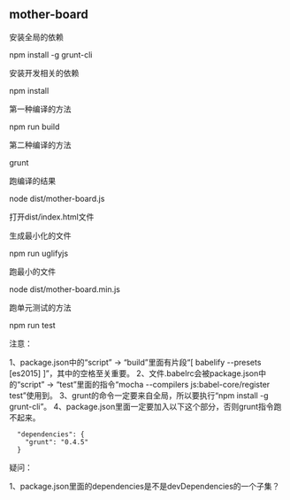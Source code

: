 mother-board
---------------------

安装全局的依赖

npm install -g grunt-cli

安装开发相关的依赖

npm install

第一种编译的方法

npm run build

第二种编译的方法

grunt

跑编译的结果

node dist/mother-board.js

打开dist/index.html文件

生成最小化的文件

npm run uglifyjs

跑最小的文件

node dist/mother-board.min.js

跑单元测试的方法

npm run test

注意：

1、package.json中的“script” -> “build”里面有片段“[ babelify --presets [es2015] ]”，其中的空格至关重要。
2、文件.babelrc会被package.json中的“script” -> “test”里面的指令“mocha --compilers js:babel-core/register test”使用到。
3、grunt的命令一定要来自全局，所以要执行“npm install -g grunt-cli”。
4、package.json里面一定要加入以下这个部分，否则grunt指令跑不起来。

```
  "dependencies": {
    "grunt": "0.4.5"
  }
```

疑问：

1、package.json里面的dependencies是不是devDependencies的一个子集？

